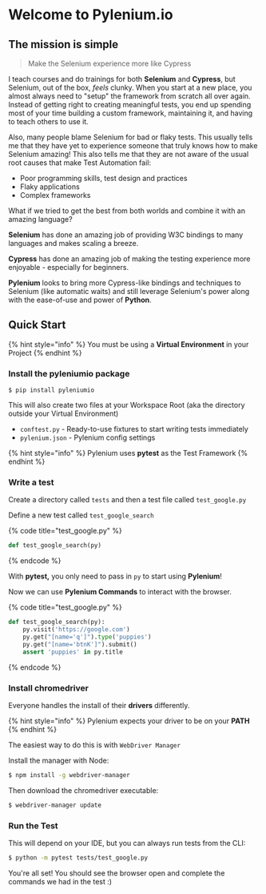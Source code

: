 # Welcome to Pylenium.io

## The mission is simple

> Make the Selenium experience more like Cypress

I teach courses and do trainings for both **Selenium** and **Cypress**, but Selenium, out of the box, _feels_ clunky. When you start at a new place, you almost always need to "setup" the framework from scratch all over again. Instead of getting right to creating meaningful tests, you end up spending most of your time building a custom framework, maintaining it, and having to teach others to use it.

Also, many people blame Selenium for bad or flaky tests. This usually tells me that they have yet to experience someone that truly knows how to make Selenium amazing! This also tells me that they are not aware of the usual root causes that make Test Automation fail:

* Poor programming skills, test design and practices
* Flaky applications
* Complex frameworks

What if we tried to get the best from both worlds and combine it with an amazing language?

**Selenium** has done an amazing job of providing W3C bindings to many languages and makes scaling a breeze.

**Cypress** has done an amazing job of making the testing experience more enjoyable - especially for beginners.

**Pylenium** looks to bring more Cypress-like bindings and techniques to Selenium \(like automatic waits\) and still leverage Selenium's power along with the ease-of-use and power of **Python**.

## Quick Start

{% hint style="info" %}
You must be using a **Virtual Environment** in your Project
{% endhint %}

### Install the **pyleniumio** package

```
$ pip install pyleniumio
```

This will also create two files at your Workspace Root \(aka the directory outside your Virtual Environment\)

* `conftest.py`   - Ready-to-use fixtures to start writing tests immediately
* `pylenium.json` - Pylenium config settings

{% hint style="info" %}
 Pylenium uses **pytest** as the Test Framework
{% endhint %}

### Write a test

Create a directory called `tests` and then a test file called `test_google.py`

Define a new test called `test_google_search`

{% code title="test\_google.py" %}
```python
def test_google_search(py)
```
{% endcode %}

With **pytest,** you only need to pass in `py` to start using **Pylenium**!

Now we can use **Pylenium Commands** to interact with the browser.

{% code title="test\_google.py" %}
```python
def test_google_search(py):
    py.visit('https://google.com')
    py.get("[name='q']").type('puppies')
    py.get("[name='btnK']").submit()
    assert 'puppies' in py.title
```
{% endcode %}

### Install chromedriver

Everyone handles the install of their **drivers** differently.

{% hint style="info" %}
Pylenium expects your driver to be on your **PATH**
{% endhint %}

The easiest way to do this is with `WebDriver Manager`

Install the manager with Node:

```bash
$ npm install -g webdriver-manager
```

Then download the chromedriver executable:

```bash
$ webdriver-manager update
```

### Run the Test

This will depend on your IDE, but you can always run tests from the CLI:

```bash
$ python -m pytest tests/test_google.py
```

You're all set! You should see the browser open and complete the commands we had in the test :\)

